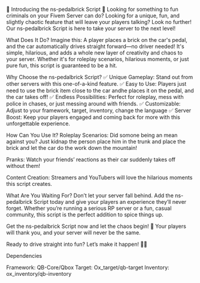 🚗 Introducing the ns-pedalbrick Script 🚗
Looking for something to fun criminals on your Fivem Server can do? Looking for a unique, fun, and slightly chaotic feature that will leave your players talking? Look no further! Our ns-pedalbrick Script is here to take your server to the next level!

What Does It Do?
Imagine this: A player places a brick on the car's pedal, and the car automatically drives straight forward—no driver needed! It's simple, hilarious, and adds a whole new layer of creativity and chaos to your server. Whether it's for roleplay scenarios, hilarious moments, or just pure fun, this script is guaranteed to be a hit.

Why Choose the ns-pedalbrick Script?
✅ Unique Gameplay: Stand out from other servers with this one-of-a-kind feature.
✅ Easy to Use: Players just need to use the brick item close to the car andhe places it on the pedal, and the car takes off!
✅ Endless Possibilities: Perfect for roleplay, mess with police in chases, or just messing around with friends.
✅ Customizable: Adjust to your framework, target, inventory, change the language
✅ Server Boost: Keep your players engaged and coming back for more with this unforgettable experience.

How Can You Use It?
Roleplay Scenarios: Did somone being an mean against you? Just kidnap the person place him in the trunk and place the brick and let the car do the work down the mountain!

Pranks: Watch your friends’ reactions as their car suddenly takes off without them!

Content Creation: Streamers and YouTubers will love the hilarious moments this script creates.

What Are You Waiting For?
Don’t let your server fall behind. Add the ns-pedalbrick Script today and give your players an experience they’ll never forget. Whether you’re running a serious RP server or a fun, casual community, this script is the perfect addition to spice things up.

Get the ns-pedalbrick Script now and let the chaos begin! 🚀
Your players will thank you, and your server will never be the same.

Ready to drive straight into fun? Let’s make it happen! 🧱🚗

Dependencies

Framework: QB-Core/Qbox
Target: Ox_target/qb-target
Inventory: ox_inventory/qb-inventory
